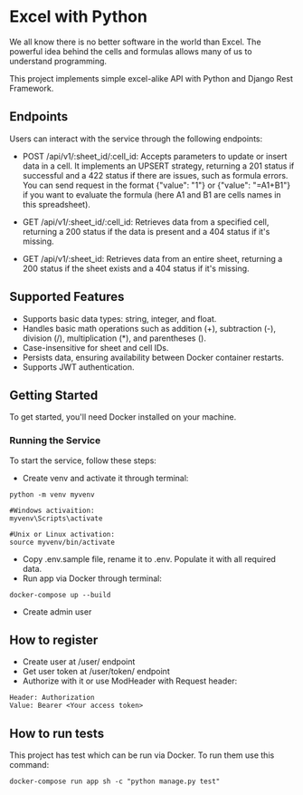 # Excel with Python

We all know there is no better software in the world than Excel.
The powerful idea behind the cells and formulas allows many of us to understand programming. 

This project implements simple excel-alike API with Python and Django Rest Framework.

## Endpoints

Users can interact with the service through the following endpoints:

- POST /api/v1/:sheet_id/:cell_id: Accepts parameters to update or insert data in a cell. It implements an UPSERT strategy, returning a 201 status if successful and a 422 status if there are issues, such as formula errors.
You can send request in the format {"value": "1"} or {"value": "=A1+B1"} if you want to evaluate the formula (here A1 and B1 are cells names in this spreadsheet).

- GET /api/v1/:sheet_id/:cell_id: Retrieves data from a specified cell, returning a 200 status if the data is present and a 404 status if it's missing.

- GET /api/v1/:sheet_id: Retrieves data from an entire sheet, returning a 200 status if the sheet exists and a 404 status if it's missing.

## Supported Features

- Supports basic data types: string, integer, and float.
- Handles basic math operations such as addition (+), subtraction (-), division (/), multiplication (*), and parentheses ().
- Case-insensitive for sheet and cell IDs.
- Persists data, ensuring availability between Docker container restarts.
- Supports JWT authentication.

## Getting Started

To get started, you'll need Docker installed on your machine.

### Running the Service

To start the service, follow these steps:

- Create venv and activate it through terminal:
```git
python -m venv myvenv

#Windows activaition:
myvenv\Scripts\activate

#Unix or Linux activation:
source myvenv/bin/activate
```
- Copy .env.sample file, rename it to .env. Populate it with all required data.
- Run app via Docker through terminal:
```git
docker-compose up --build
```
- Create admin user

## How to register
- Create user at /user/ endpoint
- Get user token at /user/token/ endpoint
- Authorize with it or use ModHeader with Request header:
```
Header: Authorization
Value: Bearer <Your access token> 
```

## How to run tests
This project has test which can be run via Docker. To run them use this command:
```git
docker-compose run app sh -c "python manage.py test"
```
